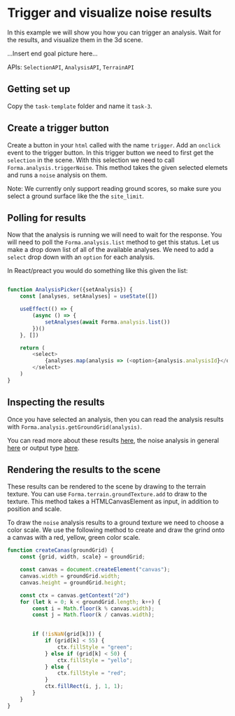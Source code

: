 # Trigger and visualize noise results

In this example we will show you how you can trigger an analysis. Wait for the results, and visualize them in the 3d scene. 

...Insert end goal picture here...

APIs: `SelectionAPI`, `AnalysisAPI`, `TerrainAPI`

## Getting set up

Copy the `task-template` folder and name it `task-3`.

## Create a trigger button

Create a button in your `html` called with the name `trigger`. Add an `onclick` event to the trigger button. 
In this trigger button we need to first get the `selection` in the scene. 
With this selection we need to call `Forma.analysis.triggerNoise`. 
This method takes the given selected elemets and runs a `noise` analysis on them. 

Note: We currently only support reading ground scores, so make sure you select a ground surface like the the `site_limit`.

## Polling for results

Now that the analysis is running we will need to wait for the response.
You will need to poll the `Forma.analysis.list` method to get this status. 
Let us make a drop down list of all of the available analyses.
We need to add a `select` drop down with an `option` for each analysis.

In React/preact you would do something like this given the list:

```js

function AnalysisPicker({setAnalysis}) {
    const [analyses, setAnalyses] = useState([])

    useEffect(() => {
        (async () => {
            setAnalyses(await Forma.analysis.list())
        })()
    }, [])

    return (
        <select>
            {analyses.map(analysis => (<option>{analysis.analysisId}</option> ))}
        </select>
    )
}

```

## Inspecting the results

Once you have selected an analysis, then you can read the analysis results with `Forma.analysis.getGroundGrid(analysis)`. 

You can read more about these results [here](https://aps.autodesk.com/en/docs/forma/v1/embedded-views/useful-concepts/analysis/noise/), the noise analysis in general [here](https://help.autodeskforma.com/en/articles/7793576-detailed-noise-analysis-beta) or output type [here](https://app.autodeskforma.com/forma-embedded-view-sdk/docs/types/analysis.AnalysisGroundGrid.html).

## Rendering the results to the scene

These results can be rendered to the scene by drawing to the terrain texture.
You can use `Forma.terrain.groundTexture.add` to draw to the texture. This method
takes a HTMLCanvasElement as input, in addition to position and scale.

To draw the `noise` analysis results to a ground texture we need to choose
a color scale. We use the following method to create and draw the grind onto
a canvas with a red, yellow, green color scale. 

```js
function createCanas(groundGrid) {
    const {grid, width, scale} = groundGrid;

    const canvas = document.createElement("canvas");
    canvas.width = groundGrid.width;
    canvas.height = groundGrid.height;

    const ctx = canvas.getContext("2d")
    for (let k = 0; k < groundGrid.length; k++) {
        const i = Math.floor(k % canvas.width);
        const j = Math.floor(k / canvas.width);
    

        if (!isNaN(grid[k])) {
            if (grid[k] < 55) {
                ctx.fillStyle = "green";
            } else if (grid[k] < 50) {
                ctx.fillStyle = "yello";
            } else {
                ctx.fillStyle = "red";
            }
            ctx.fillRect(i, j, 1, 1);
        }
    }
}
```